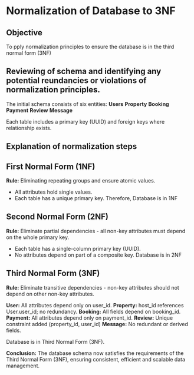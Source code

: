 # Normalization of Database to 3NF

## Objective
To pply normalization principles to ensure the database is in the third normal form (3NF)

## Reviewing of schema and identifying any potential reundancies or violations of normalization principles.
The initial schema consists of six entities:
**Users**
**Property**
**Booking**
**Payment**
**Review**
**Message**

Each table includes a primary key (UUID) and foreign keys where relationship exists.

## Explanation of normalization steps
## First Normal Form (1NF)
**Rule:** Eliminating repeating groups and ensure atomic values.

- All attributes hold single values.
- Each table has a unique primary key.
Therefore, Database is in 1NF

## Second Normal Form (2NF)
**Rule:** Eliminate partial dependencies - all non-key attributes must depend on the whole primary key.

- Each table has a single-column primary key (UUID).
- No attributes depend on part of a composite key.
Database is in 2NF

## Third Normal Form (3NF)
**Rule:** Eliminate transitive dependencies - non-key attributes should not depend on other non-key attributes.

**User:** All attributes depend only on user_id.
**Property:** host_id references User.user_id; no redundancy.
**Booking:** All fields depend on booking_id.
**Payment:** All attributes depend only on payment_id.
**Review:** Unique constraint added (property_id, user_id)
**Message:** No redundant or derived fields.

Database is in Third Normal Form (3NF).

**Conclusion:**
The database schema now satisfies the requirements of the Third Normal Form (3NF), ensuring consistent, efficient and scalable data management.

